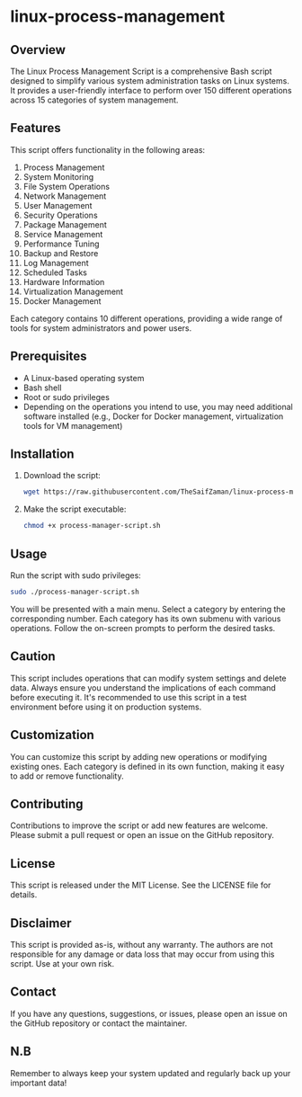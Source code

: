 # linux-process-management

## Overview

The Linux Process Management Script is a comprehensive Bash script designed to simplify various system administration tasks on Linux systems. It provides a user-friendly interface to perform over 150 different operations across 15 categories of system management.

## Features

This script offers functionality in the following areas:

1. Process Management
2. System Monitoring
3. File System Operations
4. Network Management
5. User Management
6. Security Operations
7. Package Management
8. Service Management
9. Performance Tuning
10. Backup and Restore
11. Log Management
12. Scheduled Tasks
13. Hardware Information
14. Virtualization Management
15. Docker Management

Each category contains 10 different operations, providing a wide range of tools for system administrators and power users.

## Prerequisites

- A Linux-based operating system
- Bash shell
- Root or sudo privileges
- Depending on the operations you intend to use, you may need additional software installed (e.g., Docker for Docker management, virtualization tools for VM management)

## Installation

1. Download the script:

   ```sh
   wget https://raw.githubusercontent.com/TheSaifZaman/linux-process-management/main/process-manager-script.sh
   ```

2. Make the script executable:

   ```sh
   chmod +x process-manager-script.sh
   ```

## Usage

Run the script with sudo privileges:

```sh
sudo ./process-manager-script.sh
```

You will be presented with a main menu. Select a category by entering the corresponding number. Each category has its own submenu with various operations. Follow the on-screen prompts to perform the desired tasks.

## Caution

This script includes operations that can modify system settings and delete data. Always ensure you understand the implications of each command before executing it. It's recommended to use this script in a test environment before using it on production systems.

## Customization

You can customize this script by adding new operations or modifying existing ones. Each category is defined in its own function, making it easy to add or remove functionality.

## Contributing

Contributions to improve the script or add new features are welcome. Please submit a pull request or open an issue on the GitHub repository.

## License

This script is released under the MIT License. See the LICENSE file for details.

## Disclaimer

This script is provided as-is, without any warranty. The authors are not responsible for any damage or data loss that may occur from using this script. Use at your own risk.

## Contact

If you have any questions, suggestions, or issues, please open an issue on the GitHub repository or contact the maintainer.

## N.B

Remember to always keep your system updated and regularly back up your important data!
